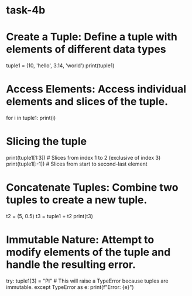 # task-4b
# Create a Tuple: Define a tuple with elements of different data types
tuple1 = (10, 'hello', 3.14, 'world')
print(tuple1)

# Access Elements: Access individual elements and slices of the tuple.
for i in tuple1:
    print(i)

# Slicing the tuple
print(tuple1[1:3])  # Slices from index 1 to 2 (exclusive of index 3)
print(tuple1[:-1])  # Slices from start to second-last element

# Concatenate Tuples: Combine two tuples to create a new tuple.
t2 = (5, 0.5)
t3 = tuple1 + t2
print(t3)

# Immutable Nature: Attempt to modify elements of the tuple and handle the resulting error.
try:
    tuple1[3] = "PI"  # This will raise a TypeError because tuples are immutable.
except TypeError as e:
    print(f"Error: {e}")


